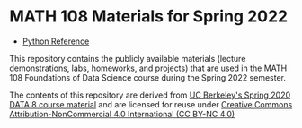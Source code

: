 # MATH 108 Materials for Spring 2022

* [Python Reference](https://ccsf-math-108.github.io/materials-sp22/python-reference.html)

This repository contains the publicly available materials (lecture demonstrations, labs, homeworks, and projects) that are used in the MATH 108 Foundations of Data Science course during the Spring 2022 semester.

The contents of this repository are derived from [UC Berkeley's Spring 2020 DATA 8 course material](https://github.com/data-8/materials-sp20-external) and are licensed for reuse under [Creative Commons Attribution-NonCommercial 4.0 International (CC BY-NC 4.0)](http://creativecommons.org/licenses/by-nc/4.0/)
